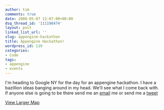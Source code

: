 ```yaml
---
author: tim
comments: true
date: 2008-05-07 12:07:00+00:00
dsq_thread_id: '111198474'
layout: post
linked_list_url: ''
slug: appengine-hackathon
title: Appengine Hackathon!
wordpress_id: 119
categories:
- Code
tags:
- appengine
- events
---
```


I'm heading to Google NY for the day for an appengine hackathon. I have a
bazillion ideas banging around in my head. We'll see what I come back with. If
anyone else is going to be there send me an
[email](mailto:timothy.broder@gmail.com) me or send me a
[tweet](http://twitter.com/broderboy)  
  
  
[View Larger Map](http://maps.google.com/maps?f=q&hl=en&geocode=&q=76+Ninth+Avenue,+New+York,+NY+10011&sll=40.71453,-74.00713&sspn=0.208963,0.421944&ie=UTF8&ll=40.751744,-74.000387&spn=0.003845,0.010042&z=14&iwloc=addr&source=embed)